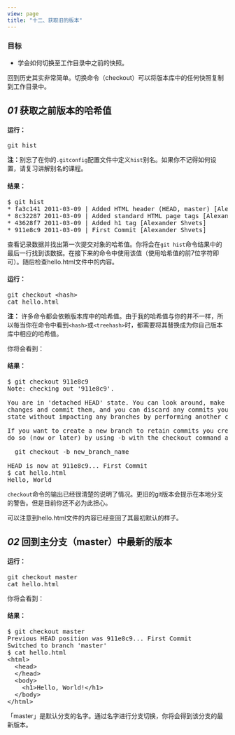 ```yaml
---
view: page
title: "十二、获取旧的版本"
---
```


<h3>目标</h3>

<ul><li>学会如何切换至工作目录中之前的快照。</li></ul>

<p>回到历史其实非常简单。切换命令（checkout）可以将版本库中的任何快照复制到工作目录中。</p>

<h2><em>01</em> 获取之前版本的哈希值</h2>

<h4 class="h4-pre">运行：</h4>

<pre class="instructions">git hist</pre>

<p class="note"><strong>注：</strong>别忘了在你的<code>.gitconfig</code>配置文件中定义<code>hist</code>别名。如果你不记得如何设置，请复习讲解别名的课程。</p>

<h4 class="h4-pre">结果：</h4>

<pre class="sample">$ git hist
* fa3c141 2011-03-09 | Added HTML header (HEAD, master) [Alexander Shvets]
* 8c32287 2011-03-09 | Added standard HTML page tags [Alexander Shvets]
* 43628f7 2011-03-09 | Added h1 tag [Alexander Shvets]
* 911e8c9 2011-03-09 | First Commit [Alexander Shvets]</pre>

<p>查看记录数据并找出第一次提交对象的哈希值。你将会在<code>git hist</code>命令结果中的最后一行找到该数据。在接下来的命令中使用该值（使用哈希值的前7位字符即可）。随后检查hello.html文件中的内容。</p>

<h4 class="h4-pre">运行：</h4>

<pre class="instructions">git checkout &lt;hash&gt;
cat hello.html</pre>

<p class="note"><strong>注：</strong> 许多命令都会依赖版本库中的哈希值。由于我的哈希值与你的并不一样，所以每当你在命令中看到<code>&lt;hash&gt;</code>或<code>&lt;treehash&gt;</code>时，都需要将其替换成为你自己版本库中相应的哈希值。</p>

<p>你将会看到：</p>

<h4 class="h4-pre">结果：</h4>

<pre class="sample">$ git checkout 911e8c9
Note: checking out '911e8c9'.

You are in 'detached HEAD' state. You can look around, make experimental
changes and commit them, and you can discard any commits you make in this
state without impacting any branches by performing another checkout.

If you want to create a new branch to retain commits you create, you may
do so (now or later) by using -b with the checkout command again. Example:

  git checkout -b new_branch_name

HEAD is now at 911e8c9... First Commit
$ cat hello.html
Hello, World</pre>

<p><code>checkout</code>命令的输出已经很清楚的说明了情况。更旧的git版本会提示在本地分支的警告。但是目前你还不必为此担心。</p>

<p>可以注意到hello.html文件的内容已经变回了其最初默认的样子。</p>

<h2><em>02</em> 回到主分支（master）中最新的版本</h2>

<h4 class="h4-pre">运行：</h4>

<pre class="instructions">git checkout master
cat hello.html</pre>

<p>你将会看到：</p>

<h4 class="h4-pre">结果：</h4>

<pre class="sample">$ git checkout master
Previous HEAD position was 911e8c9... First Commit
Switched to branch 'master'
$ cat hello.html
&lt;html&gt;
  &lt;head&gt;
  &lt;/head&gt;
  &lt;body&gt;
    &lt;h1&gt;Hello, World!&lt;/h1&gt;
  &lt;/body&gt;
&lt;/html&gt;
</pre>

<p>「master」是默认分支的名字。通过名字进行分支切换，你将会得到该分支的最新版本。</p>
